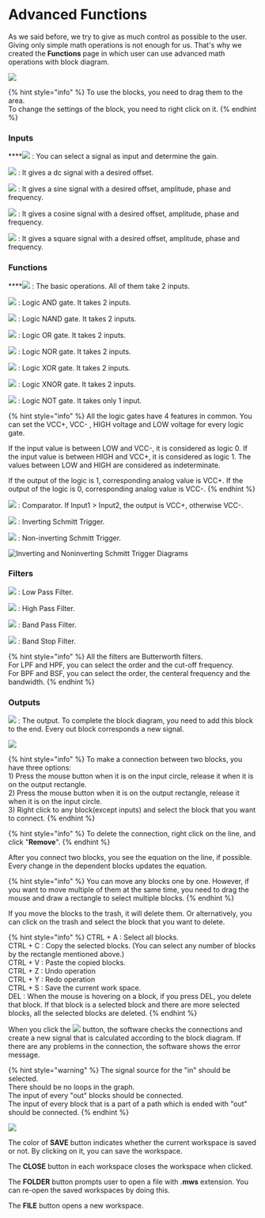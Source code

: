 # Advanced Functions

As we said before, we try to give as much control as possible to the user. Giving only simple math operations is not enough for us. That's why we created the **Functions** page in which user can use advanced math operations with block diagram.

![](../../../../.gitbook/assets/image%20%28101%29.png)

{% hint style="info" %}
To use the blocks, you need to drag them to the area.  
To change the settings of the block, you need to right click on it.
{% endhint %}

### **Inputs**

\*\*\*\*![](../../../../.gitbook/assets/image%20%2815%29.png) : You can select a signal as input and determine the gain. 

![](../../../../.gitbook/assets/image%20%28123%29.png) : It gives a dc signal with a desired offset.

![](../../../../.gitbook/assets/image%20%2827%29.png) : It gives a sine signal with a desired offset, amplitude, phase and frequency.

![](../../../../.gitbook/assets/image%20%2894%29.png) : It gives a cosine signal with a desired offset, amplitude, phase and frequency.

![](../../../../.gitbook/assets/image%20%2869%29.png) : It gives a square signal with a desired offset, amplitude, phase and frequency.

### **Functions**

\*\*\*\*![](../../../../.gitbook/assets/image%20%28113%29.png) : The basic operations. All of them take 2 inputs.  

![](../../../../.gitbook/assets/image%20%2865%29.png) : Logic AND gate. It takes 2 inputs.

![](../../../../.gitbook/assets/image%20%28118%29.png) : Logic NAND gate. It takes 2 inputs.

![](../../../../.gitbook/assets/image%20%2878%29.png) : Logic OR gate. It takes 2 inputs.

![](../../../../.gitbook/assets/image%20%2850%29.png) : Logic NOR gate. It takes 2 inputs.

![](../../../../.gitbook/assets/image%20%2853%29.png) : Logic XOR gate. It takes 2 inputs.

![](../../../../.gitbook/assets/image%20%2897%29.png) : Logic XNOR gate. It takes 2 inputs.

![](../../../../.gitbook/assets/image%20%28126%29.png) : Logic NOT gate. It takes only 1 input.

{% hint style="info" %}
All the logic gates have 4 features in common. You can set the VCC+, VCC- , HIGH voltage and LOW voltage for every logic gate. 

If the input value is between LOW and VCC-, it is considered as logic 0. If the input value is between HIGH and VCC+, it is considered as logic 1. The values between LOW and HIGH are considered as indeterminate. 

If the output of the logic is 1, corresponding analog value is VCC+. If the output of the logic is 0, corresponding analog value is VCC-.
{% endhint %}

![](../../../../.gitbook/assets/image%20%28100%29.png) : Comparator. If Input1 &gt; Input2, the output is VCC+, otherwise VCC-.

![](../../../../.gitbook/assets/image.png) : Inverting Schmitt Trigger. 

![](../../../../.gitbook/assets/image%20%2818%29.png) : Non-inverting Schmitt Trigger.

![Inverting and Noninverting Schmitt Trigger Diagrams](../../../../.gitbook/assets/untitled-diagram.png)

### **Filters**

![](../../../../.gitbook/assets/image%20%2831%29.png) : Low Pass Filter.

![](../../../../.gitbook/assets/image%20%28139%29.png) : High Pass Filter.

![](../../../../.gitbook/assets/image%20%28122%29.png) : Band Pass Filter.

![](../../../../.gitbook/assets/image%20%2842%29.png) : Band Stop Filter.

{% hint style="info" %}
All the filters are Butterworth filters.   
For LPF and HPF, you can select the order and the cut-off frequency.  
For BPF and BSF, you can select the order, the centeral frequency and the bandwidth.
{% endhint %}

### Outputs

![](../../../../.gitbook/assets/image%20%2891%29.png) : The output. To complete the block diagram, you need to add this block to the end. Every out block corresponds a new signal.

![](../../../../.gitbook/assets/a186e98a-fbf6-11e8-aaf5-0050560101a3.gif)

{% hint style="info" %}
To make a connection between two blocks, you have three options:  
1\) Press the mouse button when it is on the input circle, release it when it is on the output rectangle.  
2\) Press the mouse button when it is on the output rectangle, release it when it is on the input circle.  
3\) Right click to any block\(except inputs\) and select the block that you want to connect.
{% endhint %}

{% hint style="info" %}
To delete the connection, right click on the line, and click "**Remove**".
{% endhint %}

After you connect two blocks, you see the equation on the line, if possible. Every change in the dependent blocks updates the equation. 

{% hint style="info" %}
You can move any blocks one by one. However, if you want to move multiple of them at the same time, you need to drag the mouse and draw a rectangle to select multiple blocks.
{% endhint %}

If you move the blocks to the trash, it will delete them. Or alternatively, you can click on the trash and select the block that you want to delete. 

{% hint style="info" %}
CTRL + A : Select all blocks.  
CTRL + C : Copy the selected blocks. \(You can select any number of blocks by the rectangle mentioned above.\)  
CTRL + V : Paste the copied blocks.  
CTRL + Z : Undo operation  
CTRL + Y : Redo operation  
CTRL + S : Save the current work space.  
DEL : When the mouse is hovering on a block, if you press DEL, you delete that block. If that block is a selected block and there are more selected blocks, all the selected blocks are deleted. 
{% endhint %}

When you click the ![](../../../../.gitbook/assets/image%20%28125%29.png) button, the software checks the connections and create a new signal that is calculated according to the block diagram. If there are any problems in the connection, the software shows the error message. 

{% hint style="warning" %}
The signal source for the "in" should be selected.  
There should be no loops in the graph.  
The input of every "out" blocks should be connected.  
The input of every block that is a part of a path which is ended with "out" should be connected.
{% endhint %}

![](../../../../.gitbook/assets/image%20%2826%29.png)

The color of **SAVE** button indicates whether the current workspace is saved or not. By clicking on it, you can save the workspace. 

The **CLOSE** button in each workspace closes the workspace when clicked.

The **FOLDER** button prompts user to open a file with .**mws** extension. You can re-open the saved workspaces by doing this.

The **FILE** button opens a new workspace.

